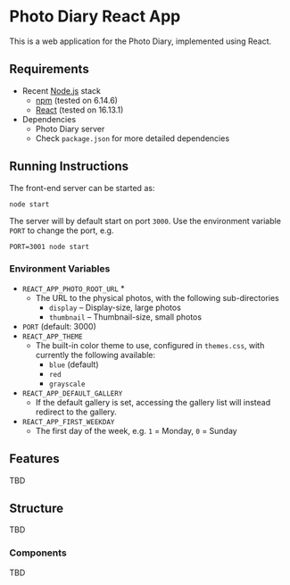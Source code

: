 # Photo Diary React App

This is a web application for the Photo Diary, implemented using React.

## Requirements

- Recent [Node.js](https://nodejs.org) stack
  - [npm](https://www.npmjs.com/) (tested on 6.14.6)
  - [React](https://reactjs.org/) (tested on 16.13.1)
- Dependencies
  - Photo Diary server
  - Check `package.json` for more detailed dependencies

## Running Instructions

The front-end server can be started as:

```
node start
```

The server will by default start on port `3000`. Use the environment variable `PORT` to change the port, e.g.

```
PORT=3001 node start
```

### Environment Variables

- `REACT_APP_PHOTO_ROOT_URL` \*
  - The URL to the physical photos, with the following sub-directories
    - `display` – Display-size, large photos
    - `thumbnail` – Thumbnail-size, small photos
- `PORT` (default: 3000)
- `REACT_APP_THEME`
  - The built-in color theme to use, configured in `themes.css`, with currently the following available:
    - `blue` (default)
    - `red`
    - `grayscale`
- `REACT_APP_DEFAULT_GALLERY`
  - If the default gallery is set, accessing the gallery list will instead redirect to the gallery.
- `REACT_APP_FIRST_WEEKDAY`
  - The first day of the week, e.g. `1` = Monday, `0` = Sunday

## Features

TBD

## Structure

TBD

### Components

TBD
